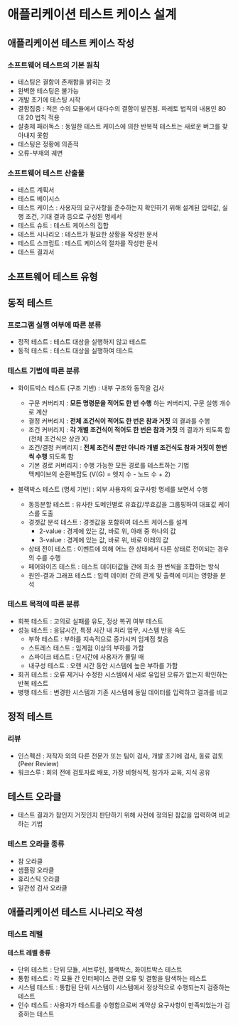 # 애플리케이션 테스트 케이스 설계
## 애플리케이션 테스트 케이스 작성
### 소프트웨어 테스트의 기본 원칙
- 테스팅은 결함이 존재함을 밝히는 것
- 완벽한 테스팅은 불가능
- 개발 초기에 테스팅 시작
- 결함집중 : 적은 수의 모듈에서 대다수의 결함이 발견됨. 파레토 법칙의 내용인 80대 20 법칙 적용
- 살충제 패러독스 : 동일한 테스트 케이스에 의한 반복적 테스트는 새로운 버그를 찾아내지 못함
- 테스팅은 정황에 의존적
- 오류-부재의 궤변

### 소프트웨어 테스트 산출물
- 테스트 계획서
- 테스트 베이시스
- 테스트 케이스 : 사용자의 요구사항을 준수하는지 확인하기 위해 설계된 입력값, 실행 조건, 기대 결과 등으로 구성된 명세서
- 테스트 슈트 : 테스트 케이스의 집합
- 테스트 시나리오 : 테스트가 필요한 상황을 작성한 문서
- 테스트 스크립트 : 테스트 케이스의 절차를 작성한 문서
- 테스트 결과서

## 소프트웨어 테스트 유형
## 동적 테스트
### 프로그램 실행 여부에 따른 분류
- 정적 테스트 : 테스트 대상을 실행하지 않고 테스트
- 동적 테스트 : 테스트 대상을 실행하여 테스트

### 테스트 기법에 따른 분류
- 화이트박스 테스트 (구조 기반) : 내부 구조와 동작을 검사
  - 구문 커버리지 : __모든 명령문을 적어도 한 번 수행__ 하는 커버리지, 구문 실행 개수로 계산
  - 결정 커버리지 : __전체 조건식이 적어도 한 번은 참과 거짓__ 의 결과를 수행
  - 조건 커버리지 : __각 개별 조건식이 적어도 한 번은 참과 거짓__ 의 결과가 되도록 함 (전체 조건식은 상관 X)
  - 조건/결정 커버리지 : __전체 조건식 뿐만 아니라 개별 조건식도 참과 거짓이 한번씩 수행__ 되도록 함
  - 기본 경로 커버리지 : 수행 가능한 모든 경로를 테스트하는 기법  
                         맥케이브의 순환복잡도 (V(G) = 엣지 수 - 노드 수 + 2)

- 블랙박스 테스트 (명세 기반) : 외부 사용자의 요구사항 명세를 보면서 수행
  - 동등분할 테스트 : 유사한 도메인별로 유효값/무효값을 그룹핑하여 대표값 케이스를 도출
  - 경곗값 분석 테스트 : 경곗값을 포함하여 테스트 케이스를 설계  
    - 2-value : 경계에 있는 값, 바로 위, 아래 중 하나의 값
    - 3-value : 경계에 있는 값, 바로 위, 바로 아래의 값
  - 상태 전이 테스트 : 이벤트에 의해 어느 한 상태에서 다른 상태로 전이되는 경우의 수를 수행
  - 페어와이즈 테스트 : 테스트 데이터값들 간에 최소 한 번씩을 조합하는 방식
  - 원인-결과 그래프 테스트 : 입력 데이터 간의 관계 및 출력에 미치는 영향을 분석
  
### 테스트 목적에 따른 분류
- 회복 테스트 : 고의로 실패를 유도, 정상 복귀 여부 테스트
- 성능 테스트 : 응답시간, 특정 시간 내 처리 업무, 시스템 반응 속도
  - 부하 테스트 : 부하를 지속적으로 증가시켜 임계점 찾음
  - 스트레스 테스트 : 임계점 이상의 부하를 가함
  - 스파이크 테스트 : 단시간에 사용자가 몰릴 때
  - 내구성 테스트 : 오랜 시간 동안 시스템에 높은 부하를 가함
- 회귀 테스트 : 오류 제거나 수정한 시스템에서 새로 유입된 오류가 없는지 확인하는 반복 테스트
- 병행 테스트 : 변경한 시스템과 기존 시스템에 동일 데이터를 입력하고 결과를 비교

## 정적 테스트
### 리뷰
- 인스펙션 : 저작자 외의 다른 전문가 또는 팀이 검사, 개발 초기에 검사, 동료 검토 (Peer Review)
- 워크스루 : 회의 전에 검토자료 배포, 가장 비형식적, 참가자 교육, 지식 공유

## 테스트 오라클
- 테스트 결과가 참인지 거짓인지 판단하기 위해 사전에 정의된 참값을 입력하여 비교하는 기법

### 테스트 오라클 종류
- 참 오라클
- 샘플링 오라클
- 휴리스틱 오라클
- 일관성 검사 오라클

## 애플리케이션 테스트 시나리오 작성
### 테스트 레벨
#### 테스트 레벨 종류
- 단위 테스트 : 단위 모듈, 서브루틴, 블랙박스, 화이트박스 테스트
- 통합 테스트 : 각 모듈 간 인터페이스 관련 오류 및 결함을 탐색하는 테스트
- 시스템 테스트 : 통합된 단위 시스템이 시스템에서 정상적으로 수행되는지 검증하는 테스트
- 인수 테스트 : 사용자가 테스트를 수행함으로써 계약상 요구사항이 만족되었는가 검증하는 테스트


















